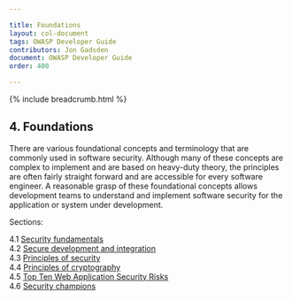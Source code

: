 ```yaml
---

title: Foundations
layout: col-document
tags: OWASP Developer Guide
contributors: Jon Gadsden
document: OWASP Developer Guide
order: 400

---
```


{% include breadcrumb.html %}

## 4. Foundations

There are various foundational concepts and terminology that are commonly used in software security.
Although many of these concepts are complex to implement and are based on heavy-duty theory,
the principles are often fairly straight forward and are accessible for every software engineer.
A reasonable grasp of these foundational concepts allows development teams to understand and implement
software security for the application or system under development.

Sections:

4.1 [Security fundamentals](01-security-fundamentals.md)  
4.2 [Secure development and integration](02-secure-development.md)  
4.3 [Principles of security](03-security-principles.md)  
4.4 [Principles of cryptography](04-crypto-principles.md)  
4.5 [Top Ten Web Application Security Risks](05-top-ten.md)  
4.6 [Security champions](06-security-champions.md)
